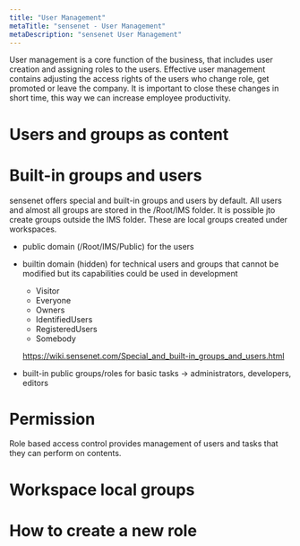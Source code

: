 ```yaml
---
title: "User Management"
metaTitle: "sensenet - User Management"
metaDescription: "sensenet User Management"
---
```


User management is a core function of the business, that includes user creation and assigning roles to the users. Effective user management contains adjusting the access rights of the users who change role, get promoted or leave the company. It is important to close these changes in short time, this way we can increase employee productivity.

# Users and groups as content

# Built-in groups and users

sensenet offers special and built-in groups and users by default. All users and almost all groups are stored in the /Root/IMS folder. It is possible jto create groups outside the IMS folder. These are local groups created under workspaces.

- public domain (/Root/IMS/Public) for the users

- builtin domain (hidden) for technical users and groups that cannot be modified but its capabilities could be used in development
   - Visitor
   - Everyone
   - Owners
   - IdentifiedUsers
   - RegisteredUsers
   - Somebody

   https://wiki.sensenet.com/Special_and_built-in_groups_and_users.html

- built-in public groups/roles for basic tasks -> administrators, developers, editors

# Permission
Role based access control provides management of users and tasks that they can perform on contents.

# Workspace local groups

# How to create a new role
